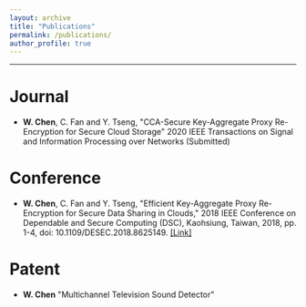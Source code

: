 ```yaml
---
layout: archive
title: "Publications"
permalink: /publications/
author_profile: true
---
```


---

Journal
=====
* **W. Chen**, C. Fan and Y. Tseng, "CCA-Secure Key-Aggregate Proxy Re-Encryption for Secure Cloud Storage" 2020 IEEE Transactions on Signal and Information Processing over Networks (Submitted)

Conference
=====

* **W. Chen**, C. Fan and Y. Tseng, "Efficient Key-Aggregate Proxy Re-Encryption for Secure Data Sharing in Clouds," 2018 IEEE Conference on Dependable and Secure Computing (DSC), Kaohsiung, Taiwan, 2018, pp. 1-4, doi: 10.1109/DESEC.2018.8625149. <a href="https://ieeexplore.ieee.org/document/8625149">[Link]</a>

Patent
=====

* **W. Chen** "Multichannel Television Sound Detector"
